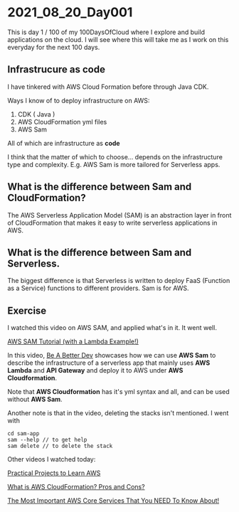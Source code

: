 # 2021_08_20_Day001

This is day 1 / 100 of my 100DaysOfCloud where I explore and build applications on the cloud. I will see where this will take me as I work on this everyday for the next 100 days.

## Infrastrucure as code

I have tinkered with AWS Cloud Formation before through Java CDK.

Ways I know of to deploy infrastructure on AWS:
1. CDK ( Java )
2. AWS CloudFormation yml files
3. AWS Sam

All of which are infrastructure as **code**

I think that the matter of which to choose... depends on the infrastructure type and complexity. E.g. AWS Sam is more tailored for Serverless apps.

## What is the difference between Sam and CloudFormation?
The AWS Serverless Application Model (SAM) is an abstraction layer in front of CloudFormation that makes it easy to write serverless applications in AWS.

## What is the difference between Sam and Serverless.
The biggest difference is that Serverless is written to deploy FaaS (Function as a Service) functions to different providers. Sam is for AWS.

## Exercise
I watched this video on AWS SAM, and applied what's in it. It went well.

[AWS SAM Tutorial (with a Lambda Example!)](https://www.youtube.com/watch?v=MipjLaTp5nA)

In this video, [Be A Better Dev](https://www.youtube.com/channel/UCraiFqWi0qSIxXxXN4IHFBQ) showcases how we can use **AWS Sam** to describe the infrastructure of a serverless app that mainly uses **AWS Lambda** and **API Gateway** and deploy it to AWS under **AWS Cloudformation**.

Note that **AWS Cloudformation** has it's yml syntax and all, and can be used without **AWS Sam**.

Another note is that in the video, deleting the stacks isn't mentioned. I went with
```
cd sam-app
sam --help // to get help
sam delete // to delete the stack
```

Other videos I watched today:

[Practical Projects to Learn AWS](https://www.youtube.com/watch?v=06VgLTqNvU8)

[What is AWS CloudFormation? Pros and Cons?](https://www.youtube.com/watch?v=0Sh9OySCyb4)

[The Most Important AWS Core Services That You NEED To Know About!](https://www.youtube.com/watch?v=B08iQQhXG1Y)
